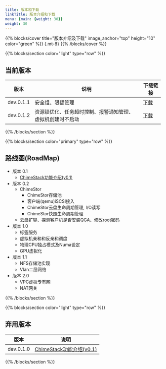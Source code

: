 ```yaml
---
title: 版本和下载
linkTitle: 版本介绍和下载
menu: {main: {weight: 30}}
weight: 30
---
```


{{% blocks/cover title="版本介绍及下载" image_anchor="top" height="10" color="green"  %}}
{.mt-8}
{{% /blocks/cover %}}

{{% blocks/section color="light" type="row" %}}
## 当前版本

|版本|说明|下载链接|
|----|----|-------|
|dev.0.1.1|安全组、限额管理|[下载](http://download.chimestack.io/dev.0.1.1/)|
|dev.0.1.2|资源锁优化、任务超时控制、报警通知管理、虚拟机创建时不启动|[下载](http://download.chimestack.io/dev.0.1.2/)|

{{% /blocks/section %}}
  
{{% blocks/section color="primary" type="row" %}}
## 路线图(RoadMap)

- 版本 0.1
  - [ChimeStack功能介绍(v0.1)](/release/deprecated)
- 版本 0.2 
  - ChimeStor
    - ChimeStor存储池
    - 客户端(qemu)iSCSI接入
    - ChimeStor云盘生命周期管理, I/O读写
    - ChimeStor快照生命周期管理
  - 云盘扩容、探测客户机是否安装QGA、修改root密码
- 版本 1.0 
  - 标签服务
  - 虚拟机亲和和反亲和调度
  - 物理CPU独占模式及Numa设定
  - GPU虚拟化
- 版本 1.1 
  - NFS存储池实现
  - Vlan二层网络
- 版本 2.0 
  - VPC虚拟专有网
  - NAT网关
  
{{% /blocks/section %}}

{{% blocks/section color="light" type="row" %}}
## 弃用版本

|版本|说明|
|----|----|
|dev.0.1.0|[ChimeStack功能介绍(v0.1)](/release/deprecated)|

{{% /blocks/section %}}

